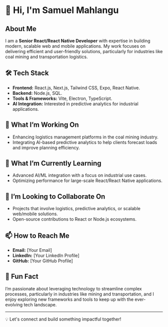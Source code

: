 # 👋 Hi, I'm Samuel Mahlangu

## About Me
I am a **Senior React/React Native Developer** with expertise in building modern, scalable web and mobile applications. My work focuses on delivering efficient and user-friendly solutions, particularly for industries like coal mining and transportation logistics.

## 🛠️ Tech Stack
- **Frontend:** React.js, Next.js, Tailwind CSS, Expo, React Native.
- **Backend:** Node.js, SQL.
- **Tools & Frameworks:** Vite, Electron, TypeScript.
- **AI Integration:** Interested in predictive analytics for industrial applications.

## 🚀 What I’m Working On
- Enhancing logistics management platforms in the coal mining industry.
- Integrating AI-based predictive analytics to help clients forecast loads and improve planning efficiency.

## 🌱 What I’m Currently Learning
- Advanced AI/ML integration with a focus on industrial use cases.
- Optimizing performance for large-scale React/React Native applications.

## 🤝 I’m Looking to Collaborate On
- Projects that involve logistics, predictive analytics, or scalable web/mobile solutions.
- Open-source contributions to React or Node.js ecosystems.

## 📫 How to Reach Me
- **Email:** [Your Email]
- **LinkedIn:** [Your LinkedIn Profile]
- **GitHub:** [Your GitHub Profile]

## 🌟 Fun Fact
I’m passionate about leveraging technology to streamline complex processes, particularly in industries like mining and transportation, and I enjoy exploring new frameworks and tools to keep up with the ever-evolving tech landscape.

---

💡 Let's connect and build something impactful together!
